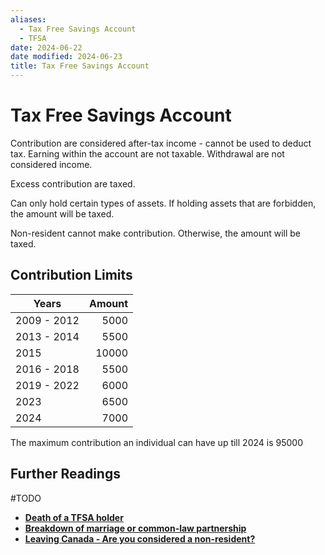 ```yaml
---
aliases:
  - Tax Free Savings Account
  - TFSA
date: 2024-06-22
date modified: 2024-06-23
title: Tax Free Savings Account
---
```


# Tax Free Savings Account

Contribution are considered after-tax income - cannot be used to deduct tax. Earning within the account are not taxable. Withdrawal are not considered income.

Excess contribution are taxed.

Can only hold certain types of assets. If holding assets that are forbidden, the amount will be taxed.

Non-resident cannot make contribution. Otherwise, the amount will be taxed.

## Contribution Limits

| Years       | Amount |
| ----------- | -----: |
| 2009 - 2012 |   5000 |
| 2013 - 2014 |   5500 |
| 2015        |  10000 |
| 2016 - 2018 |   5500 |
| 2019 - 2022 |   6000 |
| 2023        |   6500 |
| 2024        |   7000 |

The maximum contribution an individual can have up till 2024 is 95000

## Further Readings

#TODO

- [**Death of a TFSA holder**](https://www.canada.ca/en/revenue-agency/services/tax/individuals/topics/tax-free-savings-account/death-a-tfsa-holder.html)
- [**Breakdown of marriage or common-law partnership**](https://www.canada.ca/en/revenue-agency/services/tax/individuals/topics/tax-free-savings-account/transfers/transfers-upon-breakdown-marriage-common-law-partnership.html)
- [**Leaving Canada - Are you considered a non-resident?**](https://www.canada.ca/en/revenue-agency/services/tax/individuals/topics/tax-free-savings-account/who-open-a-tfsa.html#tsvsnnrsdnt)
